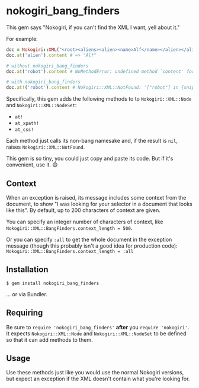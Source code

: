 # nokogiri_bang_finders

This gem says "Nokogiri, if you can't find the XML I want, yell about it."

For example:

```ruby
doc = Nokogiri::XML("<root><aliens><alien><name>Alf</name></alien></aliens></root>")
doc.at('alien').content # => "Alf"

# without nokogiri_bang_finders
doc.at('robot').content # NoMethodError: undefined method `content' for nil:nilclass

# with nokogiri_bang_finders
doc.at!('robot').content # Nokogiri::XML::NotFound: '["robot"] in {snippet of the XML}'
```

Specifically, this gem adds the following methods to to `Nokogiri::XML::Node` and `Nokogiri::XML::NodeSet`:

- `at!`
- `at_xpath!`
- `at_css!`

Each method just calls its non-bang namesake and, if the result is `nil`, raises `Nokogiri::XML::NotFound`.

This gem is so tiny, you could just copy and paste its code. But if it's convenient, use it. :smile:

## Context

 When an exception is raised, its message includes some context from the document, to show "I was looking for your selector in a document that looks like this". By default, up to 200 characters of context are given.

You can specify an integer number of characters of context, like `Nokogiri::XML::BangFinders.context_length = 500`.

Or you can specify `:all` to get the whole document in the exception message (though this probably isn't a good idea for production code): `Nokogiri::XML::BangFinders.context_length = :all`

## Installation

    $ gem install nokogiri_bang_finders

... or via Bundler.

## Requiring

Be sure to `require 'nokogiri_bang_finders'` **after** you `require 'nokogiri'`. It expects `Nokogiri::XML::Node` and `Nokogiri::XML::NodeSet` to be defined so that it can add methods to them.

## Usage

Use these methods just like you would use the normal Nokogiri versions, but expect an exception if the XML doesn't contain what you're looking for.

